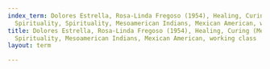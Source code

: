 ```yaml
---
index_term: Dolores Estrella, Rosa-Linda Fregoso (1954), Healing, Curing (Medicine),
  Spirituality, Spirituality, Mesoamerican Indians, Mexican American, working class
title: Dolores Estrella, Rosa-Linda Fregoso (1954), Healing, Curing (Medicine), Spirituality,
  Spirituality, Mesoamerican Indians, Mexican American, working class
layout: term

---
```


